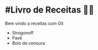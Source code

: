 # #Livro de Receitas :woman_cook:

Bem vindo a receitas com Git

- Strogonoff
- Pavê
- Bolo de cenoura
